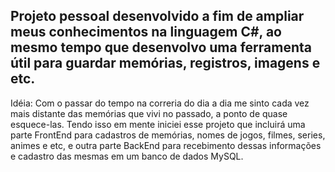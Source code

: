 Projeto pessoal desenvolvido a fim de ampliar meus conhecimentos na linguagem C#, ao mesmo tempo que desenvolvo uma ferramenta útil para guardar memórias, registros, imagens e etc.
-----------------------------------------------------------------------------------------------------------------------------------------------------
Idéia: Com o passar do tempo na correria do dia a dia me sinto cada vez mais distante das memórias que vivi no passado, a ponto de quase esquece-las. 
Tendo isso em mente iniciei esse projeto que incluirá uma parte FrontEnd para cadastros de memórias, nomes de jogos, filmes, series, animes e etc, e outra parte BackEnd para recebimento dessas informações e 
cadastro das mesmas em um banco de dados MySQL.
